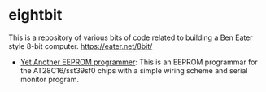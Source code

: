 # eightbit

This is a repository of various bits of code related to building a Ben Eater style 8-bit computer.
https://eater.net/8bit/

- [Yet Another EEPROM programmer](https://github.com/franklinr/eightbit/tree/365b3baa6161d407396759152b12193fe1314522/Yet_Another_EEPROM_programmer):  This is an EEPROM programmar for the AT28C16/sst39sf0 chips with a simple wiring scheme and serial monitor program.


